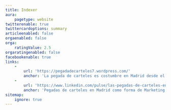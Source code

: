 ```yaml
---
title: Indexer
aura:
    pagetype: website
twitterenable: true
twittercardoptions: summary
articleenabled: false
orgaenabled: false
orga:
    ratingValue: 2.5
orgaratingenabled: false
facebookenable: true
links:
    -
        url: 'https://pegadadecarteles7.wordpress.com/'
        anchor: 'La pegada de carteles es costumbre en Madrid desde el siglo XIX'
    -
        url: 'https://www.linkedin.com/pulse/las-pegadas-de-carteles-en-madrid-como-forma-marketing-samuel-tolosa-tgz3f%3F/'
        anchor: 'Pegadas de carteles en Madrid como forma de Marketing'
sitemap:
    ignore: true
---
```


